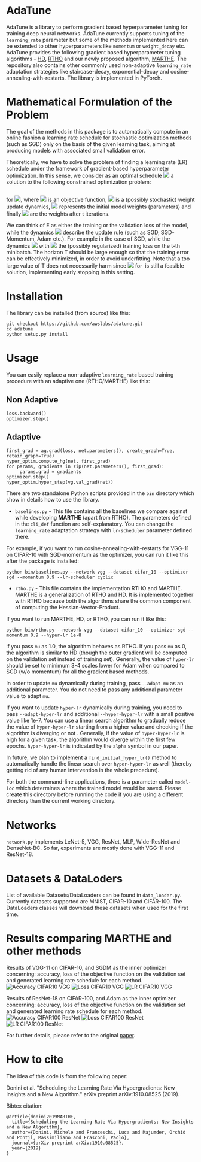 AdaTune
=======

AdaTune is a library to perform gradient based hyperparameter tuning for training deep neural networks. AdaTune currently supports tuning of the `learning_rate` parameter but some of the methods implemented here can be extended to other hyperparameters like `momentum` or `weight_decay` etc. AdaTune provides the following gradient based hyperparameter tuning algorithms -  [HD](https://arxiv.org/abs/1703.04782), [RTHO](http://proceedings.mlr.press/v70/franceschi17a.html) and our newly proposed algorithm, [MARTHE](https://arxiv.org/abs/1910.08525). The repository also contains other commonly used non-adaptive `learning_rate` adaptation strategies like staircase-decay, exponential-decay and cosine-annealing-with-restarts. The library is implemented in PyTorch. 

Mathematical Formulation of the Problem
=======================================
The goal of the methods in this package is to automatically compute in an online fashion
a learning rate schedule for stochastic optimization
methods (such as SGD) only on the basis of the given learning task, aiming at producing models
with associated small validation error.

Theoretically, we have to solve the problem of finding a learning rate (LR) schedule under the framework of  gradient-based hyperparameter optimization.
In this sense, we consider as an optimal schedule <img src="https://render.githubusercontent.com/render/math?math=\eta^*=(\eta^*_0,\dots,\eta^*_{T-1})\in\mathbb{R}_{\geq0}^T"> a solution to the following constrained optimization problem:

<img src="https://render.githubusercontent.com/render/math?math=\min%20\{f_T(\eta)=E(w_T(\eta)):\eta\in\mathbb{R}_{\geq0}^T\}\quad%20s.t.\quad%20w_0=\bar{w},\quad%20w_{t+1}(\eta)=\Phi_t(w_{t}(\eta),\eta_t)" title="" />

for <img src="https://render.githubusercontent.com/render/math?math=t=\{0,%20\dots,%20T-1\}" title=" " />,
where <img src="https://render.githubusercontent.com/render/math?math=E:\mathbb{R}^d\to\mathbb{R}_{\geq0}" title=" " /> is an objective function,
<img src="https://render.githubusercontent.com/render/math?math=\Phi_t:\mathbb{R}^d\times%20\mathbb{R}_{\geq0}\to\mathbb{R}^d" title=" " /> is a (possibly stochastic) weight update dynamics,
<img src="https://render.githubusercontent.com/render/math?math=\bar{w}\in\mathbb{R}^d" title=" " /> represents the initial model weights (parameters) and finally
<img src="https://render.githubusercontent.com/render/math?math=w_t" title=" " /> are the weights after t iterations. 

We can think of E as either the training or the validation loss of the model,
while the dynamics <img src="https://render.githubusercontent.com/render/math?math=\Phi" title=" " /> describe the update rule (such as SGD, SGD-Momentum, Adam etc.). For example in the case of SGD,
while the dynamics <img src="https://render.githubusercontent.com/render/math?math=\Phi_t(w_t,\eta_t)=w_t-\eta_t\nabla%20L_t(w_t)" title=" " /> with
<img src="https://render.githubusercontent.com/render/math?math=L_t(w_t)" title=" " /> the (possibly regularized) training loss
on the t-th minibatch. The horizon T should be large enough so that
the training error can be effectively minimized, in order to avoid underfitting.
Note that a too large value of T does not necessarily harm since <img src="https://render.githubusercontent.com/render/math?math=\eta_k=0" title=" " />
for <img src="https://render.githubusercontent.com/render/math?math=k \geq \bar{T}" title="" /> is still a feasible solution, implementing early stopping in
this setting.

Installation
============
The library can be installed (from source) like this:

```
git checkout https://github.com/awslabs/adatune.git
cd adatune
python setup.py install
```


Usage
=====
You can easily replace a non-adaptive `learning_rate` based training procedure with an adaptive one (RTHO/MARTHE) like this:

Non Adaptive
------------
```
loss.backward()
optimizer.step()
```

Adaptive
--------
```
first_grad = ag.grad(loss, net.parameters(), create_graph=True, retain_graph=True)
hyper_optim.compute_hg(net, first_grad)
for params, gradients in zip(net.parameters(), first_grad):
     params.grad = gradients
optimizer.step()
hyper_optim.hyper_step(vg.val_grad(net))
```

There are two standalone Python scripts provided in the `bin` directory which show in details how to use the library. 
* `baselines.py` - This file contains all the baselines we compare against while developing **MARTHE** (apart from RTHO). The parameters defined in the `cli_def` function are self-explanatory. You can change the `learning_rate` adaptation strategy with `lr-scheduler` parameter defined there.

For example, if you want to run cosine-annealing-with-restarts for VGG-11 on CIFAR-10 with SGD-momentum as the optimizer, you can run it like this after the package is installed:

```
python bin/baselines.py --network vgg --dataset cifar_10 --optimizer sgd --momentum 0.9 --lr-scheduler cyclic
```

* `rtho.py` - This file contains the implementation RTHO and MARTHE. MARTHE is a generalization of RTHO and HD. It is implemented together with RTHO because both the algorithms share the common component of computing the Hessian-Vector-Product.

If you want to run MARTHE, HD, or RTHO, you can run it like this:

```
python bin/rtho.py --network vgg --dataset cifar_10 --optimizer sgd --momentum 0.9 --hyper-lr 1e-8
```
if you pass `mu` as 1.0, the algorithm behaves as RTHO. If you pass `mu` as 0, the algorithm is similar to HD (though the outer gradient will be computed on the validation set instead of training set). Generally, the value of `hyper-lr` should be set to minimum 3-4 scales lower for Adam when compared to SGD (w/o momentum) for all the gradient based methods.

In order to update `mu` dynamically during training, pass `--adapt-mu` as an additional parameter. You do not need to pass any additional parameter value to adapt `mu`. 

If you want to update `hyper-lr` dynamically during training, you need to pass `--adapt-hyper-lr` and additional `--hyper-hyper-lr` with a small positive value like 1e-7. You can use a linear search algorithm to gradually reduce the value of `hyper-hyper-lr` starting from a higher value and checking if the algorithm is diverging or not . Generally, if the value of `hyper-hyper-lr` is high for a given task, the algorithm would diverge within the first few epochs. `hyper-hyper-lr` is indicated by the `alpha` symbol in our paper.

In future, we plan to implement a `find_initial_hyper_lr()` method to automatically handle the linear search over `hyper-hyper-lr` as well (thereby getting rid of any human intervention in the whole precedure).

For both the command-line applications, there is a parameter called `model-loc` which determines where the trained model would be saved. Please create this directory before running the code if you are using a different directory than the current working directory.

Networks
========
`network.py` implements LeNet-5, VGG, ResNet, MLP, Wide-ResNet and DenseNet-BC. So far, experiments are mostly done with VGG-11 and ResNet-18. 

Datasets & DataLoders
=====================
List of available Datasets/DataLoaders can be found in `data_loader.py`. Currently datasets supported are MNIST, CIFAR-10 and CIFAR-100. The DataLoaders classes will download these datasets when used for the first time. 

Results comparing MARTHE and other methods
==========================================
Results of VGG-11 on CIFAR-10, and SGDM as the inner optimizer concerning: accuracy, loss of the objective function on the validation set and generated learning rate schedule for each method.
![Accuracy CIFAR10 VGG](figures/cifar10vgg_one_ACC-1.png)
![Loss CIFAR10 VGG](figures/cifar10vgg_one_LOSS-1.png)
![LR CIFAR10 VGG](figures/cifar10vgg_one_LR-1.png)

Results of ResNet-18 on CIFAR-100, and Adam as the inner optimizer concerning: accuracy, loss of the objective function on the validation set and generated learning rate schedule for each method.
![Accuracy CIFAR100 ResNet](figures/cifar100resnet_one_ACC-1.png)
![Loss CIFAR100 ResNet](figures/cifar100resnet_one_LOSS-1.png)
![LR CIFAR100 ResNet](figures/cifar100resnet_one_LR-1.png)

For further details, please refer to the original [paper](https://arxiv.org/abs/1910.08525).

How to cite
===========
The idea of this code is from the following paper:

Donini et al. "Scheduling the Learning Rate Via Hypergradients: New Insights and a New Algorithm."
arXiv preprint arXiv:1910.08525 (2019).

Bibtex citation:
```
@article{donini2019MARTHE,
  title={Scheduling the Learning Rate Via Hypergradients: New Insights and a New Algorithm},
  author={Donini, Michele and Franceschi, Luca and Majumder, Orchid and Pontil, Massimiliano and Frasconi, Paolo},
  journal={arXiv preprint arXiv:1910.08525},
  year={2019}
}
```
